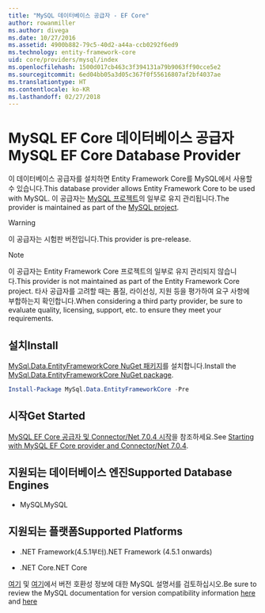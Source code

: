 ```yaml
---
title: "MySQL 데이터베이스 공급자 - EF Core"
author: rowanmiller
ms.author: divega
ms.date: 10/27/2016
ms.assetid: 4900b882-79c5-40d2-a44a-ccb0292f6ed9
ms.technology: entity-framework-core
uid: core/providers/mysql/index
ms.openlocfilehash: 1500d017cb463c3f394131a79b9063ff90cce5e2
ms.sourcegitcommit: 6ed04bb05a3d05c367f0f55616807af2bf4037ae
ms.translationtype: HT
ms.contentlocale: ko-KR
ms.lasthandoff: 02/27/2018
---
```

# <a name="mysql-ef-core-database-provider"></a><span data-ttu-id="c9f67-102">MySQL EF Core 데이터베이스 공급자</span><span class="sxs-lookup"><span data-stu-id="c9f67-102">MySQL EF Core Database Provider</span></span>

<span data-ttu-id="c9f67-103">이 데이터베이스 공급자를 설치하면 Entity Framework Core를 MySQL에서 사용할 수 있습니다.</span><span class="sxs-lookup"><span data-stu-id="c9f67-103">This database provider allows Entity Framework Core to be used with MySQL.</span></span> <span data-ttu-id="c9f67-104">이 공급자는 [MySQL 프로젝트](http://dev.mysql.com)의 일부로 유지 관리됩니다.</span><span class="sxs-lookup"><span data-stu-id="c9f67-104">The provider is maintained as part of the [MySQL project](http://dev.mysql.com).</span></span>

> [!WARNING]  
> <span data-ttu-id="c9f67-105">이 공급자는 시험판 버전입니다.</span><span class="sxs-lookup"><span data-stu-id="c9f67-105">This provider is pre-release.</span></span>

> [!NOTE]  
> <span data-ttu-id="c9f67-106">이 공급자는 Entity Framework Core 프로젝트의 일부로 유지 관리되지 않습니다.</span><span class="sxs-lookup"><span data-stu-id="c9f67-106">This provider is not maintained as part of the Entity Framework Core project.</span></span> <span data-ttu-id="c9f67-107">타사 공급자를 고려할 때는 품질, 라이선싱, 지원 등을 평가하여 요구 사항에 부합하는지 확인합니다.</span><span class="sxs-lookup"><span data-stu-id="c9f67-107">When considering a third party provider, be sure to evaluate quality, licensing, support, etc. to ensure they meet your requirements.</span></span>

## <a name="install"></a><span data-ttu-id="c9f67-108">설치</span><span class="sxs-lookup"><span data-stu-id="c9f67-108">Install</span></span>

<span data-ttu-id="c9f67-109">[MySql.Data.EntityFrameworkCore NuGet 패키지](https://www.nuget.org/packages/MySql.Data.EntityFrameworkCore)를 설치합니다.</span><span class="sxs-lookup"><span data-stu-id="c9f67-109">Install the [MySql.Data.EntityFrameworkCore NuGet package](https://www.nuget.org/packages/MySql.Data.EntityFrameworkCore).</span></span>

``` powershell
Install-Package MySql.Data.EntityFrameworkCore -Pre
```

## <a name="get-started"></a><span data-ttu-id="c9f67-110">시작</span><span class="sxs-lookup"><span data-stu-id="c9f67-110">Get Started</span></span>

<span data-ttu-id="c9f67-111">[MySQL EF Core 공급자 및 Connector/Net 7.0.4 시작](http://insidemysql.com/howto-starting-with-mysql-ef-core-provider-and-connectornet-7-0-4/)을 참조하세요.</span><span class="sxs-lookup"><span data-stu-id="c9f67-111">See [Starting with MySQL EF Core provider and Connector/Net 7.0.4](http://insidemysql.com/howto-starting-with-mysql-ef-core-provider-and-connectornet-7-0-4/).</span></span>

## <a name="supported-database-engines"></a><span data-ttu-id="c9f67-112">지원되는 데이터베이스 엔진</span><span class="sxs-lookup"><span data-stu-id="c9f67-112">Supported Database Engines</span></span>

* <span data-ttu-id="c9f67-113">MySQL</span><span class="sxs-lookup"><span data-stu-id="c9f67-113">MySQL</span></span>

## <a name="supported-platforms"></a><span data-ttu-id="c9f67-114">지원되는 플랫폼</span><span class="sxs-lookup"><span data-stu-id="c9f67-114">Supported Platforms</span></span>

* <span data-ttu-id="c9f67-115">.NET Framework(4.5.1부터)</span><span class="sxs-lookup"><span data-stu-id="c9f67-115">.NET Framework (4.5.1 onwards)</span></span>

* <span data-ttu-id="c9f67-116">.NET Core</span><span class="sxs-lookup"><span data-stu-id="c9f67-116">.NET Core</span></span>

<span data-ttu-id="c9f67-117">[여기](https://dev.mysql.com/doc/connector-net/en/connector-net-versions.html) 및 [여기](https://dev.mysql.com/doc/connector-net/en/connector-net-entityframework-core.html)에서 버전 호환성 정보에 대한 MySQL 설명서를 검토하십시오.</span><span class="sxs-lookup"><span data-stu-id="c9f67-117">Be sure to review the MySQL documentation for version compatibility information [here](https://dev.mysql.com/doc/connector-net/en/connector-net-versions.html) and [here](https://dev.mysql.com/doc/connector-net/en/connector-net-entityframework-core.html)</span></span>
